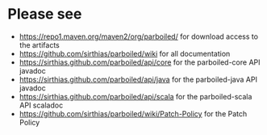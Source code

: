 # Please see

* <https://repo1.maven.org/maven2/org/parboiled/> for download access to the artifacts
* <https://github.com/sirthias/parboiled/wiki> for all documentation
* <https://sirthias.github.com/parboiled/api/core> for the parboiled-core API javadoc
* <https://sirthias.github.com/parboiled/api/java> for the parboiled-java API javadoc
* <https://sirthias.github.com/parboiled/api/scala> for the parboiled-scala API scaladoc
* <https://github.com/sirthias/parboiled/wiki/Patch-Policy> for the Patch Policy
